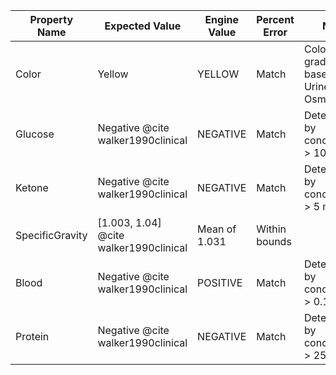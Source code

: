 |Property Name       |Expected Value                             |Engine Value      |Percent Error                                  |Notes                                             |
|---                 |---                                        |---               |---                                            |---                                               |
|Color               |Yellow                                     |YELLOW            |<span class="success">Match</span>             |Color is a gradient based on Urine Osmolality     |
|Glucose             |Negative @cite walker1990clinical          |NEGATIVE          |<span class="success">Match</span>             |Determined by concentration > 100mg/dL            |
|Ketone              |Negative @cite walker1990clinical          |NEGATIVE          |<span class="success">Match</span>             |Determined by concentration > 5 mg/dL             |
|SpecificGravity     |[1.003, 1.04] @cite walker1990clinical     |Mean of 1.031     |<span class="success">Within bounds</span>     |                                                  |
|Blood               |Negative @cite walker1990clinical          |POSITIVE          |<span class="success">Match</span>             |Determined by concentration > 0.15 mg/dL          |
|Protein             |Negative @cite walker1990clinical          |NEGATIVE          |<span class="success">Match</span>             |Determined by concentration > 25 mg/dL            |
